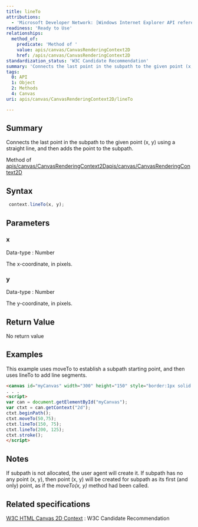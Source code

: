 ```yaml
---
title: lineTo
attributions:
  - 'Microsoft Developer Network: [Windows Internet Explorer API reference Article](http://msdn.microsoft.com/en-us/library/ie/hh828809%28v=vs.85%29.aspx)'
readiness: 'Ready to Use'
relationships:
  method_of:
    predicate: 'Method of '
    value: apis/canvas/CanvasRenderingContext2D
    href: /apis/canvas/CanvasRenderingContext2D
standardization_status: 'W3C Candidate Recommendation'
summary: 'Connects the last point in the subpath to the given point (x, y) using a straight line, and then adds the point to the subpath.'
tags:
  0: API
  1: Object
  2: Methods
  4: Canvas
uri: apis/canvas/CanvasRenderingContext2D/lineTo

---
```

## <span>Summary</span>

Connects the last point in the subpath to the given point (x, y) using a straight line, and then adds the point to the subpath.

Method of [apis/canvas/CanvasRenderingContext2D](/apis/canvas/CanvasRenderingContext2D)[apis/canvas/CanvasRenderingContext2D](/apis/canvas/CanvasRenderingContext2D)

## <span>Syntax</span>

``` js
 context.lineTo(x, y);
```

## <span>Parameters</span>

### <span>x</span>

 Data-type
:   Number

 The x-coordinate, in pixels.

### <span>y</span>

 Data-type
:   Number

 The y-coordinate, in pixels.

## <span>Return Value</span>

No return value

## <span>Examples</span>

This example uses moveTo to establish a subpath starting point, and then uses lineTo to add line segments.

``` html
<canvas id="myCanvas" width="300" height="150" style="border:1px solid blue;"></canvas>
. . .
<script>
var can = document.getElementById("myCanvas");
var ctxt = can.getContext("2d");
ctxt.beginPath();
ctxt.moveTo(50,75);
ctxt.lineTo(150, 75);
ctxt.lineTo(200, 125);
ctxt.stroke();
</script>
```

## <span>Notes</span>

If subpath is not allocated, the user agent will create it. If subpath has no any point (x, y), then point (x, y) will be created for subpath as its first (and only) point, as if the *moveTo(x, y)* method had been called.

## <span>Related specifications</span>

[W3C HTML Canvas 2D Context](http://www.w3.org/TR/2dcontext/)
:   W3C Candidate Recommendation
